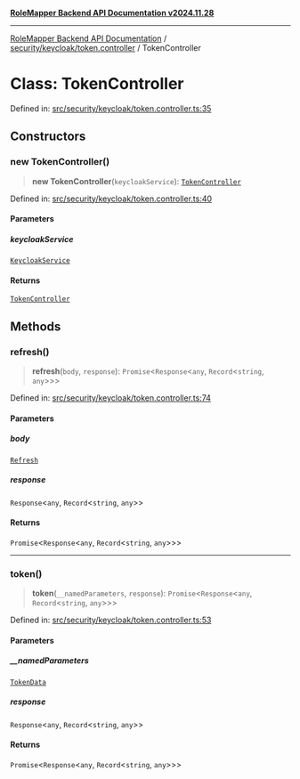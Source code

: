 [**RoleMapper Backend API Documentation v2024.11.28**](../../../../README.md)

***

[RoleMapper Backend API Documentation](../../../../modules.md) / [security/keycloak/token.controller](../README.md) / TokenController

# Class: TokenController

Defined in: [src/security/keycloak/token.controller.ts:35](https://github.com/FlowCraft-AG/RoleMapper/blob/5b9ee56819f4990f54c16dcad37384ac73c1551c/backend/src/security/keycloak/token.controller.ts#L35)

## Constructors

### new TokenController()

> **new TokenController**(`keycloakService`): [`TokenController`](TokenController.md)

Defined in: [src/security/keycloak/token.controller.ts:40](https://github.com/FlowCraft-AG/RoleMapper/blob/5b9ee56819f4990f54c16dcad37384ac73c1551c/backend/src/security/keycloak/token.controller.ts#L40)

#### Parameters

##### keycloakService

[`KeycloakService`](../../keycloak.service/classes/KeycloakService.md)

#### Returns

[`TokenController`](TokenController.md)

## Methods

### refresh()

> **refresh**(`body`, `response`): `Promise`\<`Response`\<`any`, `Record`\<`string`, `any`\>\>\>

Defined in: [src/security/keycloak/token.controller.ts:74](https://github.com/FlowCraft-AG/RoleMapper/blob/5b9ee56819f4990f54c16dcad37384ac73c1551c/backend/src/security/keycloak/token.controller.ts#L74)

#### Parameters

##### body

[`Refresh`](Refresh.md)

##### response

`Response`\<`any`, `Record`\<`string`, `any`\>\>

#### Returns

`Promise`\<`Response`\<`any`, `Record`\<`string`, `any`\>\>\>

***

### token()

> **token**(`__namedParameters`, `response`): `Promise`\<`Response`\<`any`, `Record`\<`string`, `any`\>\>\>

Defined in: [src/security/keycloak/token.controller.ts:53](https://github.com/FlowCraft-AG/RoleMapper/blob/5b9ee56819f4990f54c16dcad37384ac73c1551c/backend/src/security/keycloak/token.controller.ts#L53)

#### Parameters

##### \_\_namedParameters

[`TokenData`](TokenData.md)

##### response

`Response`\<`any`, `Record`\<`string`, `any`\>\>

#### Returns

`Promise`\<`Response`\<`any`, `Record`\<`string`, `any`\>\>\>
